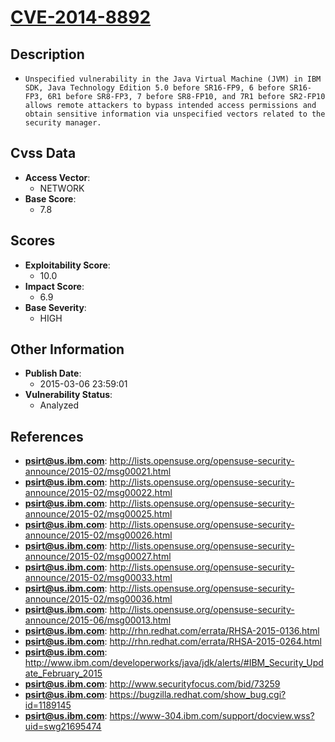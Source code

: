 
# [CVE-2014-8892](https://cve.mitre.org/cgi-bin/cvename.cgi?name=CVE-2014-8892)

## Description

- `Unspecified vulnerability in the Java Virtual Machine (JVM) in IBM SDK, Java Technology Edition 5.0 before SR16-FP9, 6 before SR16-FP3, 6R1 before SR8-FP3, 7 before SR8-FP10, and 7R1 before SR2-FP10 allows remote attackers to bypass intended access permissions and obtain sensitive information via unspecified vectors related to the security manager.`

## Cvss Data

- **Access Vector**:
  - NETWORK
- **Base Score**:
  - 7.8

## Scores

- **Exploitability Score**:
  - 10.0
- **Impact Score**:
  - 6.9
- **Base Severity**:
  - HIGH

## Other Information

- **Publish Date**:
  - 2015-03-06 23:59:01
- **Vulnerability Status**:
  - Analyzed

## References

- **psirt@us.ibm.com**: http://lists.opensuse.org/opensuse-security-announce/2015-02/msg00021.html
- **psirt@us.ibm.com**: http://lists.opensuse.org/opensuse-security-announce/2015-02/msg00022.html
- **psirt@us.ibm.com**: http://lists.opensuse.org/opensuse-security-announce/2015-02/msg00025.html
- **psirt@us.ibm.com**: http://lists.opensuse.org/opensuse-security-announce/2015-02/msg00026.html
- **psirt@us.ibm.com**: http://lists.opensuse.org/opensuse-security-announce/2015-02/msg00027.html
- **psirt@us.ibm.com**: http://lists.opensuse.org/opensuse-security-announce/2015-02/msg00033.html
- **psirt@us.ibm.com**: http://lists.opensuse.org/opensuse-security-announce/2015-02/msg00036.html
- **psirt@us.ibm.com**: http://lists.opensuse.org/opensuse-security-announce/2015-06/msg00013.html
- **psirt@us.ibm.com**: http://rhn.redhat.com/errata/RHSA-2015-0136.html
- **psirt@us.ibm.com**: http://rhn.redhat.com/errata/RHSA-2015-0264.html
- **psirt@us.ibm.com**: http://www.ibm.com/developerworks/java/jdk/alerts/#IBM_Security_Update_February_2015
- **psirt@us.ibm.com**: http://www.securityfocus.com/bid/73259
- **psirt@us.ibm.com**: https://bugzilla.redhat.com/show_bug.cgi?id=1189145
- **psirt@us.ibm.com**: https://www-304.ibm.com/support/docview.wss?uid=swg21695474
